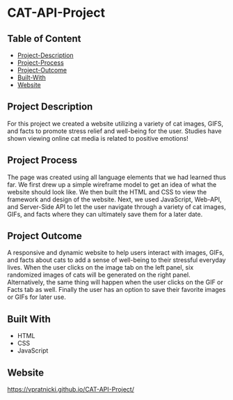 # CAT-API-Project

## Table of Content

- [Project-Description](#project-description)
- [Project-Process](#project-process)
- [Project-Outcome](#project-outcome)
- [Built-With](#Built-With)
- [Website](#Website)

## Project Description

For this project we created a website utilizing a variety of cat images, GIFS, and facts to promote stress relief and well-being for the user. Studies have shown viewing online cat media is related to positive emotions!

## Project Process

The page was created using all language elements that we had learned thus far.  We first drew up a simple wireframe model to get an idea of what the website should look like.  We then built the HTML and CSS to view the framework and design of the website.  Next, we used JavaScript, Web-API, and Server-Side API to let the user navigate through a variety of cat images, GIFs, and facts where they can ultimately save them for a later date.

## Project Outcome

A responsive and dynamic website to help users interact with images, GIFs, and facts about cats to add a sense of well-being to their stressful everyday lives.  When the user clicks on the image tab on the left panel, six randomized images of cats will be generated on the right panel.  Alternatively, the same thing will happen when the user clicks on the GIF or Facts tab as well.  Finally the user has an option to save their favorite images or GIFs for later use.

## Built With

- HTML
- CSS
- JavaScript

## Website

https://vpratnicki.github.io/CAT-API-Project/

